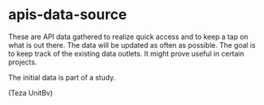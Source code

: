 # apis-data-source
These are API data gathered to realize quick access and to keep a tap on what is out there. The data will be updated as often as possible.
The goal is to keep track of the existing data outlets. It might prove useful in certain projects.

The initial data is part of a study.

(Teza UnitBv)
